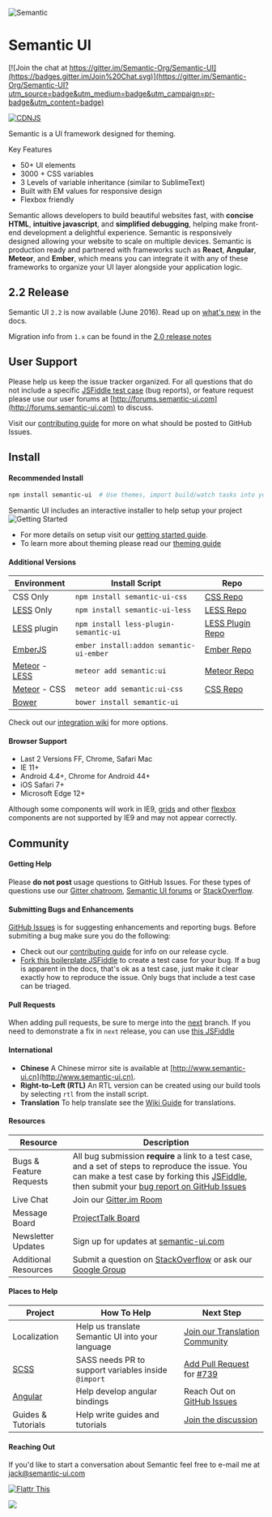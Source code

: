 ![Semantic](http://semantic-ui.com/images/logo.png)

# Semantic UI

[![Join the chat at https://gitter.im/Semantic-Org/Semantic-UI](https://badges.gitter.im/Join%20Chat.svg)](https://gitter.im/Semantic-Org/Semantic-UI?utm_source=badge&utm_medium=badge&utm_campaign=pr-badge&utm_content=badge)

[![CDNJS](https://img.shields.io/cdnjs/v/semantic-ui.svg)](https://cdnjs.com/libraries/semantic-ui/)

Semantic is a UI framework designed for theming.

Key Features

- 50+ UI elements
- 3000 + CSS variables
- 3 Levels of variable inheritance (similar to SublimeText)
- Built with EM values for responsive design
- Flexbox friendly

Semantic allows developers to build beautiful websites fast, with **concise HTML**, **intuitive javascript**, and **simplified debugging**, helping make front-end development a delightful experience. Semantic is responsively designed allowing your website to scale on multiple devices. Semantic is production ready and partnered with frameworks such as **React**, **Angular**, **Meteor**, and **Ember**, which means you can integrate it with any of these frameworks to organize your UI layer alongside your application logic.

## 2.2 Release

Semantic UI `2.2` is now available (June 2016). Read up on [what's new](http://www.semantic-ui.com/introduction/new.html) in the docs.

Migration info from `1.x` can be found in the [2.0 release notes](https://github.com/Semantic-Org/Semantic-UI/blob/master/RELEASE-NOTES.md#version-200---march-xx-2015)

## User Support

Please help us keep the issue tracker organized. For all questions that do not include a specific [JSFiddle test case](https://jsfiddle.net/ca0rovs3/) (bug reports), or feature request please use our user forums at [http://forums.semantic-ui.com](http://forums.semantic-ui.com) to discuss.

Visit our [contributing guide](https://github.com/Semantic-Org/Semantic-UI/blob/master/CONTRIBUTING.md) for more on what should be posted to GitHub Issues.

## Install

#### Recommended Install

```bash
npm install semantic-ui  # Use themes, import build/watch tasks into your own gulpfile.
```

Semantic UI includes an interactive installer to help setup your project
![Getting Started](https://dl.dropboxusercontent.com/u/2657007/install.gif)

- For more details on setup visit our [getting started guide](http://semantic-ui.com/introduction/getting-started.html).
- To learn more about theming please read our [theming guide](http://www.semantic-ui.com/usage/theming.html)

#### Additional Versions

| Environment                                                                  | Install Script                          | Repo                                                                       |
| ---------------------------------------------------------------------------- | --------------------------------------- | -------------------------------------------------------------------------- |
| CSS Only                                                                     | `npm install semantic-ui-css`           | [CSS Repo](https://github.com/Semantic-Org/Semantic-UI-CSS)                |
| [LESS](https://github.com/less/less.js/) Only                                | `npm install semantic-ui-less`          | [LESS Repo](https://github.com/Semantic-Org/Semantic-UI-LESS)              |
| [LESS](https://github.com/less/less.js/) plugin                              | `npm install less-plugin-semantic-ui`   | [LESS Plugin Repo](https://github.com/bassjobsen/less-plugin-semantic-ui/) |
| [EmberJS](http://emberjs.com/)                                               | `ember install:addon semantic-ui-ember` | [Ember Repo](https://github.com/Semantic-Org/Semantic-UI-Ember)            |
| [Meteor](https://www.meteor.com/) - [LESS](https://github.com/less/less.js/) | `meteor add semantic:ui`                | [Meteor Repo](https://github.com/Semantic-Org/Semantic-UI-Meteor)          |
| [Meteor](https://www.meteor.com/) - CSS                                      | `meteor add semantic:ui-css`            | [CSS Repo](https://github.com/Semantic-Org/Semantic-UI-CSS)                |
| [Bower](http://bower.io/)                                                    | `bower install semantic-ui`             |

Check out our [integration wiki](https://github.com/Semantic-Org/Semantic-UI/wiki/Integration) for more options.

#### Browser Support

- Last 2 Versions FF, Chrome, Safari Mac
- IE 11+
- Android 4.4+, Chrome for Android 44+
- iOS Safari 7+
- Microsoft Edge 12+

Although some components will work in IE9, [grids](http://semantic-ui.com/collections/grid.html) and other [flexbox](https://developer.mozilla.org/en-US/docs/Web/Guide/CSS/Flexible_boxes) components are not supported by IE9 and may not appear correctly.

## Community

#### Getting Help

Please **do not post** usage questions to GitHub Issues. For these types of questions use our [Gitter chatroom](https://gitter.im/Semantic-Org/Semantic-UI), [Semantic UI forums](http://forums.semantic-ui.com) or [StackOverflow](http://stackoverflow.com/questions/tagged/semantic-ui).

#### Submitting Bugs and Enhancements

[GitHub Issues](https://github.com/Semantic-Org/Semantic-UI/issues) is for suggesting enhancements and reporting bugs. Before submiting a bug make sure you do the following:

- Check out our [contributing guide](https://github.com/Semantic-Org/Semantic-UI/blob/master/CONTRIBUTING.md) for info on our release cycle.
- [Fork this boilerplate JSFiddle](https://jsfiddle.net/ca0rovs3/) to create a test case for your bug. If a bug is apparent in the docs, that's ok as a test case, just make it clear exactly how to reproduce the issue. Only bugs that include a test case can be triaged.

#### Pull Requests

When adding pull requests, be sure to merge into the [next](https://github.com/Semantic-Org/Semantic-UI/tree/next) branch. If you need to demonstrate a fix in `next` release, you can use [this JSFiddle](https://jsfiddle.net/ca0rovs3/)

#### International

- **Chinese** A Chinese mirror site is available at [http://www.semantic-ui.cn](http://www.semantic-ui.cn).
- **Right-to-Left (RTL)** An RTL version can be created using our build tools by selecting `rtl` from the install script.
- **Translation** To help translate see the [Wiki Guide](https://github.com/Semantic-Org/Semantic-UI/wiki/Translating-Semantic-UI-Docs) for translations.

#### Resources

| Resource                | Description                                                                                                                                                                                                                                                                              |
| ----------------------- | ---------------------------------------------------------------------------------------------------------------------------------------------------------------------------------------------------------------------------------------------------------------------------------------- |
| Bugs & Feature Requests | All bug submission **require** a link to a test case, and a set of steps to reproduce the issue. You can make a test case by forking this [JSFiddle](https://jsfiddle.net/ca0rovs3/), then submit your [bug report on GitHub Issues](https://github.com/Semantic-Org/Semantic-UI/issues) |
| Live Chat               | Join our [Gitter.im Room](https://gitter.im/Semantic-Org/Semantic-UI)                                                                                                                                                                                                                    |
| Message Board           | [ProjectTalk Board](http://www.projecttalk.io/boards/Semantic-Org%2FSemantic-UI)                                                                                                                                                                                                         |
| Newsletter Updates      | Sign up for updates at [semantic-ui.com](http://www.semantic-ui.com)                                                                                                                                                                                                                     |
| Additional Resources    | Submit a question on [StackOverflow](http://stackoverflow.com/questions/tagged/semantic-ui) or ask our [Google Group](https://groups.google.com/forum/#!forum/semantic-ui)                                                                                                               |

#### Places to Help

| Project                           | How To Help                                         | Next Step                                                                                                                        |
| --------------------------------- | --------------------------------------------------- | -------------------------------------------------------------------------------------------------------------------------------- |
| Localization                      | Help us translate Semantic UI into your language    | [Join our Translation Community](https://github.com/Semantic-Org/Semantic-UI/wiki/Translating-Semantic-UI-Docs)                  |
| [SCSS](http://sass-lang.com/)     | SASS needs PR to support variables inside `@import` | [Add Pull Request](https://github.com/sass/sass/pulls) for [#739](https://github.com/sass/sass/issues/739#issuecomment-73984809) |
| [Angular](https://angularjs.org/) | Help develop angular bindings                       | Reach Out on [GitHub Issues](https://github.com/Semantic-Org/Semantic-UI-Angular/issues/8)                                       |
| Guides & Tutorials                | Help write guides and tutorials                     | [Join the discussion](https://github.com/Semantic-Org/Semantic-UI/issues/1571)                                                   |

#### Reaching Out

If you'd like to start a conversation about Semantic feel free to e-mail me at [jack@semantic-ui.com](mailto:jack@semantic-ui.com)

[![Flattr This](https://api.flattr.com/button/flattr-badge-large.png)](https://flattr.com/submit/auto?user_id=jlukic&url=https%3A%2F%2Fgithub.com%2Fjlukic%2FSemantic-UI)

<a href="http://packagequality.com/#?package=semantic-ui"><img src="http://npm.packagequality.com/badge/semantic-ui.png"/></a>
